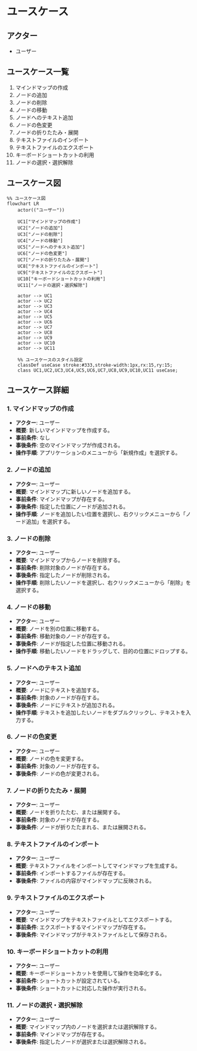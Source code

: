# ユースケース

## アクター

- ユーザー

## ユースケース一覧

1. マインドマップの作成
2. ノードの追加
3. ノードの削除
4. ノードの移動
5. ノードへのテキスト追加
6. ノードの色変更
7. ノードの折りたたみ・展開
8. テキストファイルのインポート
9. テキストファイルのエクスポート
10. キーボードショートカットの利用
11. ノードの選択・選択解除

## ユースケース図

```mermaid
%% ユースケース図
flowchart LR
    actor(("ユーザー"))
    
    UC1["マインドマップの作成"]
    UC2["ノードの追加"]
    UC3["ノードの削除"]
    UC4["ノードの移動"]
    UC5["ノードへのテキスト追加"]
    UC6["ノードの色変更"]
    UC7["ノードの折りたたみ・展開"]
    UC8["テキストファイルのインポート"]
    UC9["テキストファイルのエクスポート"]
    UC10["キーボードショートカットの利用"]
    UC11["ノードの選択・選択解除"]
    
    actor --> UC1
    actor --> UC2
    actor --> UC3
    actor --> UC4
    actor --> UC5
    actor --> UC6
    actor --> UC7
    actor --> UC8
    actor --> UC9
    actor --> UC10
    actor --> UC11
    
    %% ユースケースのスタイル設定
    classDef useCase stroke:#333,stroke-width:1px,rx:15,ry:15;
    class UC1,UC2,UC3,UC4,UC5,UC6,UC7,UC8,UC9,UC10,UC11 useCase;
```

## ユースケース詳細

### 1. マインドマップの作成

- **アクター**: ユーザー
- **概要**: 新しいマインドマップを作成する。
- **事前条件**: なし
- **事後条件**: 空のマインドマップが作成される。
- **操作手順**: アプリケーションのメニューから「新規作成」を選択する。

### 2. ノードの追加

- **アクター**: ユーザー
- **概要**: マインドマップに新しいノードを追加する。
- **事前条件**: マインドマップが存在する。
- **事後条件**: 指定した位置にノードが追加される。
- **操作手順**: ノードを追加したい位置を選択し、右クリックメニューから「ノード追加」を選択する。

### 3. ノードの削除

- **アクター**: ユーザー
- **概要**: マインドマップからノードを削除する。
- **事前条件**: 削除対象のノードが存在する。
- **事後条件**: 指定したノードが削除される。
- **操作手順**: 削除したいノードを選択し、右クリックメニューから「削除」を選択する。

### 4. ノードの移動

- **アクター**: ユーザー
- **概要**: ノードを別の位置に移動する。
- **事前条件**: 移動対象のノードが存在する。
- **事後条件**: ノードが指定した位置に移動される。
- **操作手順**: 移動したいノードをドラッグして、目的の位置にドロップする。

### 5. ノードへのテキスト追加

- **アクター**: ユーザー
- **概要**: ノードにテキストを追加する。
- **事前条件**: 対象のノードが存在する。
- **事後条件**: ノードにテキストが追加される。
- **操作手順**: テキストを追加したいノードをダブルクリックし、テキストを入力する。

### 6. ノードの色変更

- **アクター**: ユーザー
- **概要**: ノードの色を変更する。
- **事前条件**: 対象のノードが存在する。
- **事後条件**: ノードの色が変更される。

### 7. ノードの折りたたみ・展開

- **アクター**: ユーザー
- **概要**: ノードを折りたたむ、または展開する。
- **事前条件**: 対象のノードが存在する。
- **事後条件**: ノードが折りたたまれる、または展開される。

### 8. テキストファイルのインポート

- **アクター**: ユーザー
- **概要**: テキストファイルをインポートしてマインドマップを生成する。
- **事前条件**: インポートするファイルが存在する。
- **事後条件**: ファイルの内容がマインドマップに反映される。

### 9. テキストファイルのエクスポート

- **アクター**: ユーザー
- **概要**: マインドマップをテキストファイルとしてエクスポートする。
- **事前条件**: エクスポートするマインドマップが存在する。
- **事後条件**: マインドマップがテキストファイルとして保存される。

### 10. キーボードショートカットの利用

- **アクター**: ユーザー
- **概要**: キーボードショートカットを使用して操作を効率化する。
- **事前条件**: ショートカットが設定されている。
- **事後条件**: ショートカットに対応した操作が実行される。

### 11. ノードの選択・選択解除

- **アクター**: ユーザー
- **概要**: マインドマップ内のノードを選択または選択解除する。
- **事前条件**: マインドマップが存在する。
- **事後条件**: 指定したノードが選択または選択解除される。
